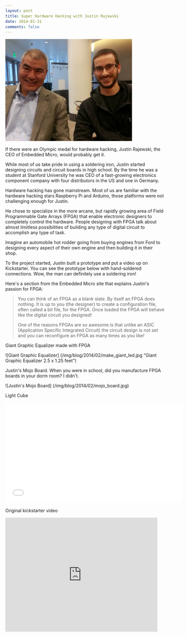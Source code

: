 ```yaml
---
layout: post
title: Super Hardware Hacking with Justin Rajewski 
date: 2014-01-31
comments: false
---
```


![Justin and Craig](/img/blog/2014/02/justin.jpg "Justin Rajewski, hardware super hacker")

If there were an Olympic medal for hardware hacking, Justin Rajewski, 
the CEO of Embedded Micro, would probably get it.  

While most of us take pride in using a soldering iron, Justin 
started designing circuits and circuit boards in
high school.  By the time he was a student at Stanford University
he was CEO of a fast-growing electronics component company with four
distributors in the US and one in Germany.

Hardware hacking has gone mainstream.  Most of us are familiar with 
the hardware hacking stars Raspberry Pi and Arduino, those platforms
were not challenging enough for Justin.  

He chose to specialize in the more arcane, but rapidly growing
area of Field Programmable Gate Arrays (FPGA) that enable electronic
designers to completely control the hardware.  People designing
with FPGA talk about almost limitless possibilities of building
any type of digital circuit to accomplish any type of task.

Imagine an automobile hot rodder going from buying engines from Ford
to designing every aspect of their own engine and then building 
it in their shop.

To the project started, Justin built a prototype and put a video up on Kickstarter.  You can see the prototype below with hand-soldered connections.  Wow, the man can definitely use a soldering iron!

Here's a section from the Embedded Micro site that explains Justin's passion for FPGA:

<blockquote>
<p>
You can think of an FPGA as a blank slate. By itself an FPGA does nothing. It is up to you (the designer) to create a configuration file, often called a bit file, for the FPGA. Once loaded the FPGA will behave like the digital circuit you designed!
</p>
<pr>
One of the reasons FPGAs are so awesome is that unlike an ASIC (Application Specific Integrated Circuit) the circuit design is not set and you can reconfigure an FPGA as many times as you like!
</p>
</blockquote>



Giant Graphic Equalizer made with FPGA

![Giant Graphic Equalizer] (/img/blog/2014/02/make_giant_led.jpg "Giant Graphic Equalizer 2.5 x 1.25 feet")

Justin's Mojo Board.  When you were in school, did you manufacture FPGA boards in your dorm room?  I didn't.

![Justin's Mojo Board] (/img/blog/2014/02/mojo_board.jpg)

Light Cube

<iframe width="560" height="315" src="//www.youtube.com/embed/F0Nq_V9VGqc" frameborder="0" allowfullscreen></iframe>

Original kickstarter video

<iframe width="480" height="360" src="https://www.kickstarter.com/projects/1106670630/mojo-digital-design-for-the-hobbyist/widget/video.html" frameborder="0" scrolling="no"> </iframe>



 